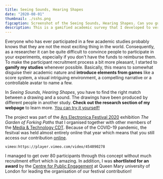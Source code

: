 ```yaml
---
title: Seeing Sounds, Hearing Shapes
date: "2020-08-01"
thumbnail: ./sshs.png
figcaption: Screenshot of the Seeing Sounds, Hearing Shapes. Can you guess which of the 4 drawings was inspired by the sound that is played back? Try it online! 
description: This is a gamified academic survey that I developed to verify findings from a previous study where I asked people to draw their associations with different sounds. In this project, a visitor will hear the same sounds and see 4 possible drawings and has to find the "right" match. It was first presented at Ars Electronica 2020.
---
```


Everyone who has ever participated in a few academic studies probably knows that they are not the most exciting thing in the world. Consequently, as a researcher it can be quite difficult to convince people to participate in your experiments, especially if you don't have the funds to reimburse them. To make the participant recruitment process a bit more pleasant, I started to **gamify my studies** whenever possible. Basically, this means to somewhat disguise their academic nature and **introduce elements from games** like a score system, a visual intriguing environment, a compelling narrative or a controllable avatar to name a few.

In *Seeing Sounds, Hearing Shapes*, you have to find the right match between a drawing and a sound. The drawings have been produced by different people in another study. **Check out the research section of my webpage** to learn more. <a target="_blank" rel="noopener noreferrer" href="https://phd-studies-eddd5.web.app/">You can try it yourself!</a>

The project was part of the <a target="_blank" rel="noopener noreferrer" href="https://ars.electronica.art/keplersgardens/en/">Ars Electronica Festival 2020</a> exhibition *The Garden of Forking Paths* that I organised together with other members of the <a target="_blank" rel="noopener noreferrer" href="https://mat.qmul.ac.uk/">Media & Technology CDT</a>. Because of the COVID-19 pandemic, the fesitval was held almost entirely online that year which means that you still access our contribution <a target="_blank" rel="noopener noreferrer" href="https://forkingpaths.intersections.io/">online</a>.

`vimeo:https://player.vimeo.com/video/454090278`

I managed to get over 80 participants through this concept without much recruitment effort which is amazing. In addition, I was **shortlisted for an award** by the <a target="_blank" rel="noopener noreferrer" href="https://www.qmul.ac.uk/publicengagement/reward-and-recognition/e-and-i-awards/public-engagement-awards/">Centre for Public Engagement</a> at Queen Mary university of London for leading the organisation of our festival contribution!  